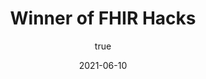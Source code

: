 ---
author:
  name: "Jatin Dehmiwal"
date: 2021-06-10
title: Winner of FHIR Hacks
eventname: MayJuun
eventlocation:
weight: 10
---